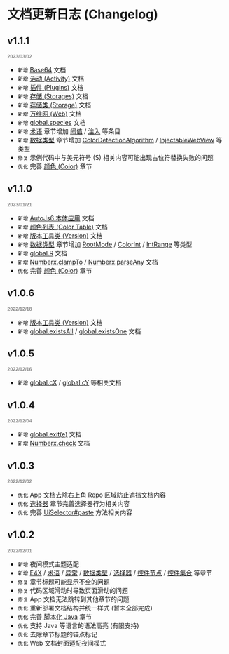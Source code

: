 # 文档更新日志 (Changelog)

## v1.1.1

<p style="font: bold 0.8em sans-serif; color: #888888">2023/03/02</p>

- `新增` [Base64](base64) 文档
- `新增` [活动 (Activity)](activity) 文档
- `新增` [插件 (Plugins)](plugins) 文档
- `新增` [存储 (Storages)](storages) 文档
- `新增` [存储类 (Storage)](storageType) 文档
- `新增` [万维网 (Web)](web) 文档
- `新增` [global.species](global#m-species) 文档
- `新增` [术语](glossaries) 章节增加 [阈值](glossaries#阈值) / [注入](glossaries#注入) 等条目
- `新增` [数据类型](dataTypes) 章节增加 [ColorDetectionAlgorithm](dataTypes#colordetectionalgorithm) / [InjectableWebView](dataTypes#injectablewebview) 等类型
- `修复` 示例代码中与美元符号 ($) 相关内容可能出现占位符替换失败的问题
- `优化` 完善 [颜色 (Color)](color) 章节

## v1.1.0

<p style="font: bold 0.8em sans-serif; color: #888888">2023/01/21</p>

- `新增` [AutoJs6 本体应用](autojs) 文档
- `新增` [颜色列表 (Color Table)](colorTable) 文档
- `新增` [版本工具类 (Version)](versionType) 文档
- `新增` [数据类型](dataTypes) 章节增加 [RootMode](dataTypes#rootmode) / [ColorInt](dataTypes#colorint) / [IntRange](dataTypes#intrange) 等类型
- `新增` [global.R](global#p-r) 文档
- `新增` [Numberx.clampTo](numberx#m-clampto) / [Numberx.parseAny](numberx#m-parseany) 文档
- `优化` 完善 [颜色 (Color)](color) 章节

## v1.0.6

<p style="font: bold 0.8em sans-serif; color: #888888">2022/12/18</p>

- `新增` [版本工具类 (Version)](versionType) 文档
- `新增` [global.existsAll](global#m-existsall) / [global.existsOne](global#m-existsone) 文档

## v1.0.5

<p style="font: bold 0.8em sans-serif; color: #888888">2022/12/16</p>

- `新增` [global.cX](global#m-cx) / [global.cY](global#m-cy) 等相关文档

## v1.0.4

<p style="font: bold 0.8em sans-serif; color: #888888">2022/12/04</p>

- `新增` [global.exit(e)](global#exite) 文档
- `新增` [Numberx.check](numberx#m-check) 文档

## v1.0.3

<p style="font: bold 0.8em sans-serif; color: #888888">2022/12/02</p>

- `优化` App 文档去除右上角 Repo 区域防止遮挡文档内容
- `优化` [选择器](uiSelectorType) 章节完善选择器行为相关内容
- `优化` 完善 [UiSelector#paste](uiSelectorType#m-paste) 方法相关内容

## v1.0.2

<p style="font: bold 0.8em sans-serif; color: #888888">2022/12/01</p>

- `新增` 夜间模式主题适配
- `新增` [E4X](e4x) / [术语](glossaries) / [异常](exceptions) / [数据类型](dataTypes) / [选择器](uiSelectorType) / [控件节点](uiObjectType) / [控件集合](uiObjectCollectionType) 等章节
- `修复` 章节标题可能显示不全的问题
- `修复` 代码区域滑动时导致页面滑动的问题
- `修复` App 文档无法跳转到其他章节的问题
- `优化` 重新部署文档结构并统一样式 (暂未全部完成)
- `优化` 完善 [脚本化 Java](scriptingJava) 章节
- `优化` 支持 Java 等语言的语法高亮 (有限支持)
- `优化` 去除章节标题的锚点标记
- `优化` Web 文档封面适配夜间模式